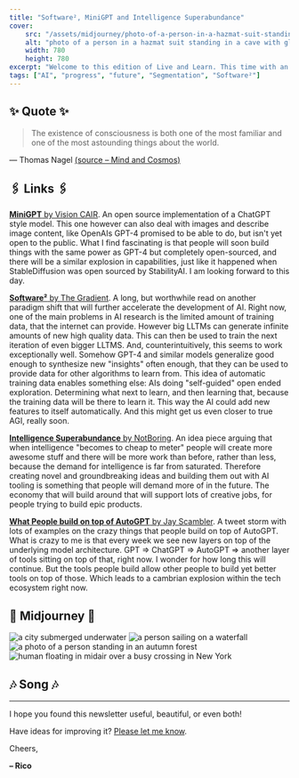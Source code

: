 ```yaml
---
title: "Software², MiniGPT and Intelligence Superabundance"
cover:
    src: "/assets/midjourney/photo-of-a-person-in-a-hazmat-suit-standing-in-a-cave-with-glowing-mushrooms.jpg"
    alt: "photo of a person in a hazmat suit standing in a cave with glowing mushrooms"
    width: 780
    height: 780
excerpt: "Welcome to this edition of Live and Learn. This time with an open source version of a LLTM, an article about a paradigm that might lead closer to the realization of AGI and a list of crazy things that people build on top of AGI."
tags: ["AI", "progress", "future", "Segmentation", "Software²"]
---
```


## ✨ Quote ✨

> The existence of consciousness is both one of the most familiar and one of the most astounding things about the world. 

— Thomas Nagel [(source – Mind and Cosmos)](https://en.wikipedia.org/wiki/Mind_and_Cosmos)


## 🖇️ Links 🖇️

[**MiniGPT** by Vision CAIR](https://github.com/Vision-CAIR/MiniGPT-4). An open source implementation of a ChatGPT style model. This one however can also deal with images and describe image content, like OpenAIs GPT-4 promised to be able to do, but isn't yet open to the public. What I find fascinating is that people will soon build things with the same power as GPT-4 but completely open-sourced, and there will be a similar explosion in capabilities, just like it happened when StableDiffusion was open sourced by StabilityAI. I am looking forward to this day. 

[**Software²** by The Gradient](https://thegradient.pub/software2-a-new-generation-of-ais-that-become-increasingly-general-by-producing-their-own-training-data/). A long, but worthwhile read on another paradigm shift that will further accelerate the development of AI. Right now, one of the main problems in AI research is the limited amount of training data, that the internet can provide. However big LLTMs can generate infinite amounts of new high quality data. This can then be used to train the next iteration of even bigger LLTMS. And, counterintuitively, this seems to work exceptionally well. Somehow GPT-4 and similar models generalize good enough to synthesize new "insights" often enough, that they can be used to provide data for other algorithms to learn from. This idea of automatic training data enables something else: AIs doing "self-guided" open ended exploration. Determining what next to learn, and then learning that, because the training data will be there to learn it. This way the AI could add new features to itself automatically. And this might get us even closer to true AGI, really soon.

[**Intelligence Superabundance** by NotBoring](https://www.notboring.co/p/intelligence-superabundance). An idea piece arguing that when intelligence "becomes to cheap to meter" people will create more awesome stuff and there will be more work than before, rather than less, because the demand for intelligence is far from saturated. Therefore creating novel and groundbreaking ideas and building them out with AI tooling is something that people will demand more of in the future. The economy that will build around that will support lots of creative jobs, for people trying to build epic products. 

[**What People build on top of AutoGPT** by Jay Scambler](https://twitter.com/JayScambler/status/1645603816111308800). A tweet storm with lots of examples on the crazy things that people build on top of AutoGPT. What is crazy to me is that every week we see new layers on top of the underlying model architecture. GPT => ChatGPT => AutoGPT => another layer of tools sitting on top of that, right now. I wonder for how long this will continue. But the tools people build allow other people to build yet better tools on top of those. Which leads to a cambrian explosion within the tech ecosystem right now.

## 🌌 Midjourney 🌌

![a city submerged underwater](/assets/midjourney/a-city-submerged-underwater.jpg)
![a person sailing on a waterfall](/assets/midjourney/a-person-sailing-on-a-waterfall.jpg)
![a photo of a person standing in an autumn forest](/assets/midjourney/a-photo-of-a-person-standing-in-an-autumn-forest.jpg)
![human floating in midair over a busy crossing in New York](/assets/midjourney/human-floating-in-midair-over-a-busy-crossing-in-New-York.jpg)

## 🎶 Song 🎶



---

I hope you found this newsletter useful, beautiful, or even both!

Have ideas for improving it? [Please let me know](https://airtable.com/shro1VeyG4lkNXkx2).

Cheers,

**– Rico**
